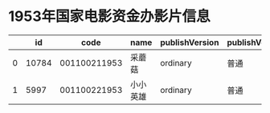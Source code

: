 # 1953年国家电影资金办影片信息


|    | id |  code  |  name  | publishVersion | publishVersionName |   type  |  typeName  |   producerName  |  publisherName  |  publishDate   |
| ---- | ---- | ---- | ---- | ---- | ----| ---- | ---- | ---- | ---- | ---- |
| 0 |  10784 |  001100211953 |  采蘑菇 |  ordinary |  普通 |  cartoon |  动画片 |  暂空 |  暂空 |  -533808000000|
| 1 |  5997 |  001100221953 |  小小英雄 |  ordinary |  普通 |  cartoon |  动画片 |  北京歌亮传媒有限公司 |  暂空 |  -533808000000|
